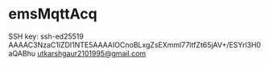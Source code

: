 # emsMqttAcq
SSH key: ssh-ed25519 AAAAC3NzaC1lZDI1NTE5AAAAIOCnoBLxgZsEXmml77ltfZt65jAV+/ESYrl3H0aQABhu utkarshgaur2101995@gmail.com
